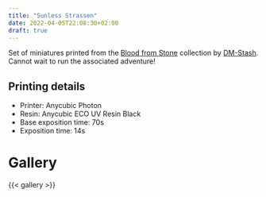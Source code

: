 ```yaml
---
title: "Sunless Strassen"
date: 2022-04-05T22:08:30+02:00
draft: true
---
```


Set of miniatures printed from the
[Blood from Stone](https://www.myminifactory.com/object/3d-print-blood-from-stone-dm-stash-feb-22-bundle-208198)
collection by [DM-Stash](https://www.myminifactory.com/users/DM-Stash).
Cannot wait to run the associated adventure!

## Printing details

* Printer: Anycubic Photon
* Resin: Anycubic ECO UV Resin Black
* Base exposition time: 70s
* Exposition time: 14s

# Gallery 

{{< gallery >}}
